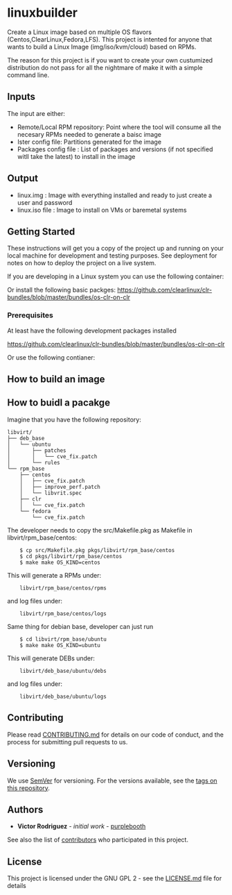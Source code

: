 # linuxbuilder

Create a Linux image based on multiple OS flavors (Centos,ClearLinux,Fedora,LFS). This project is intented for anyone that wants to build a Linux Image (img/iso/kvm/cloud) based on RPMs. 

The reason for this project is if you want to create your own custumized distribution do not pass for all the nightmare of make it with a simple command line. 

## Inputs

The input are either: 

* Remote/Local RPM repository: Point where the tool will consume all the necesary RPMs needed to generate a baisc image 
* Ister config file: Partitions generated for the image
* Packages config file : List of packages and versions (if not specified witll take the latest) to install in the image

## Output

* linux.img : Image with everything installed and ready to just create a user and password 
* linux.iso file : Image to install on VMs or baremetal systems


## Getting Started

These instructions will get you a copy of the project up and running on your local machine for development and testing purposes. See deployment for notes on how to deploy the project on a live system.

If you are developing in a Linux system you can use the following container: 

Or install the following basic packges: 
https://github.com/clearlinux/clr-bundles/blob/master/bundles/os-clr-on-clr


### Prerequisites

At least have the following development packages installed 

https://github.com/clearlinux/clr-bundles/blob/master/bundles/os-clr-on-clr

Or use the following contianer: 

<TBD>


## How to build an image

## How to buidl a pacakge

Imagine that you have the following repository: 

```
libvirt/
├── deb_base
│   └── ubuntu
│       ├── patches
│       │   └── cve_fix.patch
│       └── rules
└── rpm_base
    ├── centos
    │   ├── cve_fix.patch
    │   ├── improve_perf.patch
    │   └── libvrit.spec
    ├── clr
    │   └── cve_fix.patch
    └── fedora
        └── cve_fix.patch

```

The developer needs to  copy the src/Makefile.pkg
as Makefile in libvirt/rpm_base/centos:


```
    $ cp src/Makefile.pkg pkgs/libvirt/rpm_base/centos
    $ cd pkgs/libvirt/rpm_base/centos
    $ make make OS_KIND=centos
```
This will generate a RPMs under:

```
    libvirt/rpm_base/centos/rpms 
```

and log files under:

```
    libvirt/rpm_base/centos/logs
```

Same thing for debian base, developer can just run 

```
    $ cd libvirt/rpm_base/ubuntu
    $ make make OS_KIND=ubuntu
```
This will generate DEBs under:

```
    libvirt/deb_base/ubuntu/debs
```

and log files under:

```
    libvirt/deb_base/ubuntu/logs
```

## Contributing

Please read [CONTRIBUTING.md](https://gist.github.com/PurpleBooth/b24679402957c63ec426) for details on our code of conduct, and the process for submitting pull requests to us.

## Versioning

We use [SemVer](http://semver.org/) for versioning. For the versions available, see the [tags on this repository](https://github.com/your/project/tags). 

## Authors

* **Victor Rodriguez** - *initial work* - [purplebooth](https://github.com/VictorRodriguez)

See also the list of [contributors](https://github.com/your/project/contributors) who participated in this project.

## License

This project is licensed under the GNU GPL 2 - see the [LICENSE.md](LICENSE.md) file for details


